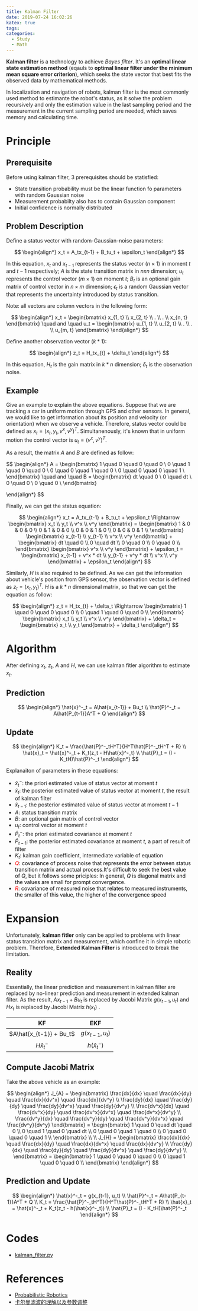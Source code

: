 ```yaml
---
title: Kalman Filter
date: 2019-07-24 16:02:26
katex: true
tags: 
categories: 
  - Study
  - Math
---
```


**Kalman filter** is a technology to achieve *Bayes filter*. It's an **optimal linear state estimation method**  (eqauls to **optimal linear filter under the minimum mean square error criterion**), which seeks the state vector that best fits the observed data by mathematical methods. 

In localization and navigation of robots, kalman filter is the most commonly used method to estimante the robot's status, as  it solve the problem recursively and only the estimation value in the last sampling period and the measurement in the current sampling period are needed, which saves memory and calculating time.

# Principle

## Prerequisite

Before using kalman filter, 3 prerequisites should be statisfied:

- State transition probability must be the linear function fo parameters with random Gaussian noise
- Measurement probabilty also has to contain Gaussian component
- Initial confidence is normally distributed

## Problem Description

Define a status vector with random-Gaussian-noise parameters:

$$
\begin{align*}
  x_t  = A_tx_{t-1} + B_tu_t + \epsilon_t
\end{align*}
$$

In this equation, $x_t$ and $x_{t-1}$ represents the status vector ($n \times 1$) in moment $t$ and $t-1$ respectively; $A$ is the state transition matrix in $n x n$ dimension; $u_t$ represents the control  vector ($m \times 1$) on moment $t$; $B_t$ is an optional gain matrix of control vector in $n \times m$ dimension; $\epsilon_t$ is a random Gaussian vector that represents the uncertainty introduced by status transition.

Note: all vectors are column vectors in the following form:

$$
\begin{align*}
  x_t =
  \begin{bmatrix}
  x_{1, t} \\ x_{2, t} \\ . \\ . \\ x_{n, t}
  \end{bmatrix} \quad
  and \quad 
  u_t =
  \begin{bmatrix}
  u_{1, t} \\ u_{2, t} \\ . \\ . \\ u_{m, t}
  \end{bmatrix}
\end{align*}
$$

Define another observation vector ($k * 1$):

$$
\begin{align*}
  z_t  = H_tx_{t} + \delta_t
\end{align*}
$$

In this equation, $H_t$ is the gain matrix in $k * n$ dimension; $\delta_t$ is the observation noise.

## Example

Give an example to explain the above equations. Suppose that we are tracking a car in uniform motion through GPS and other sensors. In general, we would like to get information about its position and velocity (or orientation) when we observe a vehicle.
Therefore, status vector could be defined as $x_t = (x_t, y_t, v^x, v^y)^T$. Simultanenously, it's known that in uniform motion the control vector is $u_t = (v^x, v^y)^T$.

As a result, the matrix $A$ and $B$ are defined as follow:

$$
\begin{align*}
  A = 
  \begin{bmatrix}
  1 \quad 0 \quad 0 \quad 0 \\
  0 \quad 1 \quad 0 \quad 0 \\
  0 \quad 0 \quad 1 \quad 0 \\
  0 \quad 0 \quad 0 \quad 1 \\
  \end{bmatrix}
  \quad and \quad
  B = 
  \begin{bmatrix}
  dt \quad 0 \\
  0 \quad dt \\
  0 \quad 0 \\
  0 \quad 0 \\
  \end{bmatrix}

\end{align*}
$$

Finally, we can get the status equation:

$$
\begin{align*}
  x_t  = A_tx_{t-1} + B_tu_t + \epsilon_t
  \Rightarrow
  \begin{bmatrix}
  x_t \\ y_t \\ v^x \\ v^y
  \end{bmatrix} =  
  \begin{bmatrix}
  1 & 0 & 0 & 0 \\
  0 & 1 & 0 & 0 \\
  0 & 0 & 1 & 0 \\
  0 & 0 & 0 & 1 \\
  \end{bmatrix}
  \begin{bmatrix}
  x_{t-1} \\ y_{t-1} \\ v^x \\ v^y
  \end{bmatrix} +
  \begin{bmatrix}
  dt \quad 0 \\
  0 \quad dt \\
  0 \quad 0 \\
  0 \quad 0 \\
  \end{bmatrix}
  \begin{bmatrix}
  v^x \\ v^y
  \end{bmatrix} + \epsilon_t = 
  \begin{bmatrix}
  x_{t-1} + v^x * dt \\ y_{t-1} + v^y * dt \\ v^x \\ v^y
  \end{bmatrix} + \epsilon_t  
\end{align*}
$$

Similarly, $H$ is also required to be defined. As we can get the information about vehicle's position from GPS sensor, the observation vector is defined as $z_t = (x_t, y_t)^T$.
$H$ is a $k * n$ dimensional matrix, so that we can get the equation as follow:

$$
\begin{align*}
  z_t  = H_tx_{t} + \delta_t
  \Rightarrow
  \begin{bmatrix}
  1 \quad 0 \quad 0 \quad 0 \\
  0 \quad 1 \quad 0 \quad 0 \\
  \end{bmatrix} 
  \begin{bmatrix}
  x_t \\ y_t \\ v^x \\ v^y
  \end{bmatrix} + \delta_t =
  \begin{bmatrix}
  x_t \\ y_t 
  \end{bmatrix} + \delta_t
\end{align*}
$$

# Algorithm

After defining $x_t$, $z_t$, $A$ and $H$, we can use kalman fitler algorithm to estimate $x_t$.

## Prediction

$$
\begin{align*}
  \hat{x}^-_t = A\hat{x_{t-1}} + Bu_t \\
  \hat{P}^-_t = A\hat{P_{t-1}}A^T + Q
\end{align*}
$$

## Update 


$$
\begin{align*}
  K_t = \frac{\hat{P}^-_tH^T}{H^T\hat{P}^-_tH^T + R} \\
  \hat{x}_t = \hat{x}^-_t + K_t(z_t - H\hat{x}^-_t) \\
  \hat{P}_t = (I - K_tH)\hat{P}^-_t
\end{align*}
$$

Explanaiton of parameters in these equations:

- $\hat{x}^-_t$: the priori estimated value of status vector at moment $t$ 
- $\hat{x}_t$: the posterior estimated value of status vector at moment $t$, the result of kalman filter
- $\hat{x}_{t-1}$: the posterior estimated value of status vector at moment $t-1$
- $A$: status transition matrix
- $B$: an optional gain matrix of control vector
- $u_{t}$: control vector at moment $t$
- $\hat{P}^-_t$: the priori estimated covariance at moment $t$
- $\hat{P}_{t-1}$: the posterior estimated covariance at moment $t$, a part of result of filter
- $K_t$: kalman gain coefficient, intermediate variable of equation
- <font color="red">$Q$</font><font color="black">: covariance of process noise that represents the error between status transition matrix and actual process.It's difficult to seek the best value of $Q$, 
	but it follows some priciples: In general, $Q$ is diagonal matrix and the values are small for prompt convergence.</font>
- <font color="red">$R$</font><font color="black">: covariance of measured noise that relates to measured instruments, the smaller of this value, the higher of the convergence speed</font>

# Expansion

Unfortunately, **kalman fitler** only can be applied to problems with linear status transition matrix and measurement, which confine it in simple robotic problem. Therefore, **Extended Kalman Filter** is introduced to break the limitation.

## Reality

Essentially, the linear prediction and measurement in kalman filter are replaced by no-linear prediction and measurement in extended kalman filter. As the result, $Ax_{t-1} + Bu_t$ is replaced by Jacobi Matrix $g(x_{t-1}, u_t)$ and $Hx_t$ is replaced by Jacobi Matrix $h(x_t)$ .

| KF | EKF | 
| :----: | :-----: | 
| $A\hat{x_{t-1}} + Bu_t$ | $g(x_{t-1}, u_t)$ | 
| $H\hat{x}^-_t$ | $h(\hat{x}^-_t)$ | 

## Compute Jacobi Matrix

Take the above vehicle as an example:

$$
\begin{align*}
  J_{A} = 
  \begin{bmatrix}
  \frac{dx}{dx} \quad \frac{dx}{dy} \quad \frac{dx}{dv^x} \quad \frac{dx}{dv^y} \\
  \frac{dy}{dx} \quad \frac{dy}{dy} \quad \frac{dy}{dv^x} \quad \frac{dy}{dv^y} \\
  \frac{dv^x}{dx} \quad \frac{dv^x}{dy} \quad \frac{dv^x}{dv^x} \quad \frac{dv^x}{dv^y} \\
  \frac{dv^y}{dx} \quad \frac{dv^y}{dy} \quad \frac{dv^y}{dv^x} \quad \frac{dv^y}{dv^y} 
  \end{bmatrix} =
  \begin{bmatrix}
  1 \quad 0 \quad dt \quad 0 \\
  0 \quad 1 \quad 0 \quad dt \\
  0 \quad 0 \quad 1 \quad 0 \\
  0 \quad 0 \quad 0 \quad 1 \\
  \end{bmatrix}
  \\ \\ 
  J_{H} = 
  \begin{bmatrix}
  \frac{dx}{dx} \quad \frac{dx}{dy} \quad \frac{dx}{dv^x} \quad \frac{dx}{dv^y} \\
  \frac{dy}{dx} \quad \frac{dy}{dy} \quad \frac{dy}{dv^x} \quad \frac{dy}{dv^y} \\
  \end{bmatrix} =
  \begin{bmatrix}
  1 \quad 0 \quad 0 \quad 0 \\
  0 \quad 1 \quad 0 \quad 0 \\
  \end{bmatrix}
\end{align*}
$$

## Prediction and Update 

$$
\begin{align*}
  \hat{x}^-_t = g(x_{t-1}, u_t) \\
  \hat{P}^-_t = A\hat{P_{t-1}}A^T + Q \\
  K_t = \frac{\hat{P}^-_tH^T}{H^T\hat{P}^-_tH^T + R} \\
  \hat{x}_t = \hat{x}^-_t + K_t(z_t - h(\hat{x}^-_t)) \\
  \hat{P}_t = (I - K_tH)\hat{P}^-_t
\end{align*}
$$

# Codes
- [kalman_filter.py](https://github.com/Sophistt/Small_Projects/blob/master/kalman_filter/kalman_filter.py)

# References

- [Probabilistic Robotics](http://www.probabilistic-robotics.org/)
- [卡尔曼滤波的理解以及参数调整](https://blog.csdn.net/u013453604/article/details/50301477)


